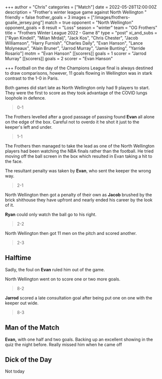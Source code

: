 +++
author = "Chris"
categories = ["Match"]
date = 2022-05-28T12:00:00Z
description = "Frother's winter league game against North Wellington "
friendly = false
frother_goals = 3
images = ["/images/frothers-goalie_jersey.png"]
match = true
opponent = "North Wellington"
opponent_goals = 8
result = "Loss"
season = "winter"
team = "OG Frothers"
title = "Frothers Winter League 2022 - Game 8"
type = "post"
xi_and_subs = ["Ryan Kindell", "Milan Mrdalj", "Jack Kos", "Chris Chester", "Jacob Williamson", "Harry Furnish", "Charles Daily", "Evan Hanson", "Lance Molyneaux", "Alain Bruner", "Jarrod Murray", "Jamie Bunting", "Yarride Rosario"]
motm = "Evan Hanson"
[[scorers]]
goals = 1
scorer = "Jarrod Murray"
[[scorers]]
goals = 2
scorer = "Evan Hanson"


+++
Football on the day of the Champions League final is always destined to draw comparisons, however, 11 goals flowing in Wellington was in stark contrast to the 1-0 in Paris.

Both games did start late as North Wellington only had 9 players to start. They were the first to score as they took advantage of the COVID lungs loophole in defence.

> 0-1

The Frothers levelled after a good passage of passing found **Evan** all alone on the edge of the box. Careful not to overdo it he shot it just to the keeper's left and under.

> 1-1

The Frothers then managed to take the lead as one of the North Wellington players had been watching the NBA finals rather than the football. He tried moving off the ball screen in the box which resulted in Evan taking a hit to the face.

The resultant penalty was taken by **Evan**, who sent the keeper the wrong way.

> 2-1

North Wellington then got a penalty of their own as **Jacob** brushed by the brick shithouse they have upfront and nearly ended his career by the look of it.

**Ryan** could only watch the ball go to his right.

> 2-2

North Wellington then got 11 men on the pitch and scored another.

> 2-3

## Halftime

Sadly, the foul on **Evan** ruled him out of the game.

North Wellington went on to score one or two more goals.

> 8-2

**Jarrod** scored a late consultation goal after being put one on one with the keeper out wide.

> 8-3

## Man of the Match

**Evan,** with one half and two goals. Backing up an excellent showing in the quiz the night before. Really missed him when he came off

## Dick of the Day

Not today
